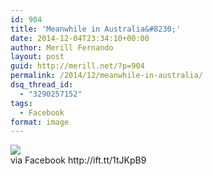 ```yaml
---
id: 904
title: 'Meanwhile in Australia&#8230;'
date: 2014-12-04T23:34:10+00:00
author: Merill Fernando
layout: post
guid: http://merill.net/?p=904
permalink: /2014/12/meanwhile-in-australia/
dsq_thread_id:
  - "3290257152"
tags:
  - Facebook
format: image
---
```

<div><img src='https://fbcdn-sphotos-h-a.akamaihd.net/hphotos-ak-xpf1/v/t1.0-9/q88/s720x720/10520824_10152441385226402_876306925761490955_n.jpg?oh=e662c2b28755abbbffd45be2c2b4491a&oe=55057A98&__gda__=1427542359_2b84267098bd9ab294a45a424f2d0ee0' style='max-width:600px;' /><br/><div>via Facebook http://ift.tt/1tJKpB9</div></div>